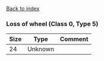 [Back to index](index.md)

### Loss of wheel (Class 0, Type 5)

Size|Type|Comment
-|-|-
24|Unknown|
